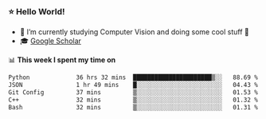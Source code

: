 ### ⭐️ Hello World!

<!--
**hologerry/hologerry** is a ✨ _special_ ✨ repository because its `README.md` (this file) appears on your GitHub profile.

Here are some ideas to get you started:

- 🔭 I’m currently working and studying on Computer Vision
- 🌱 I’m currently learning at Peking University
- 💬 Ask me about 
- 📫 How to reach me: E-mail
- 😄 Pronouns: he/his
- ⚡ Fun fact: Music is the Power
-->


- 🔭 I’m currently studying Computer Vision and doing some cool stuff 🤖
- 🎓 [Google Scholar](https://scholar.google.com/citations?user=3ykqW9wAAAAJ&hl=en)


📊 **This week I spent my time on**

<!--START_SECTION:waka-->

```txt
Python             36 hrs 32 mins  ██████████████████████▒░░   88.69 %
JSON               1 hr 49 mins    █░░░░░░░░░░░░░░░░░░░░░░░░   04.43 %
Git Config         37 mins         ▒░░░░░░░░░░░░░░░░░░░░░░░░   01.53 %
C++                32 mins         ▒░░░░░░░░░░░░░░░░░░░░░░░░   01.32 %
Bash               32 mins         ▒░░░░░░░░░░░░░░░░░░░░░░░░   01.31 %
```

<!--END_SECTION:waka-->
